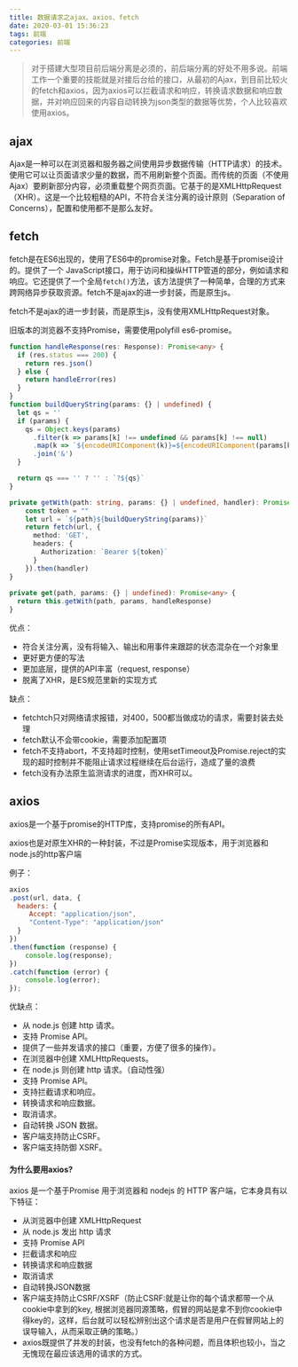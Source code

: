 ```yaml
---
title: 数据请求之ajax、axios、fetch
date: 2020-03-01 15:36:23
tags: 前端
categories: 前端
---
```


> 对于搭建大型项目前后端分离是必须的，前后端分离的好处不用多说。前端工作一个重要的技能就是对接后台给的接口，从最初的Ajax，到目前比较火的fetch和axios，因为axios可以拦截请求和响应，转换请求数据和响应数据，并对响应回来的内容自动转换为json类型的数据等优势，个人比较喜欢使用axios。

## ajax

Ajax是一种可以在浏览器和服务器之间使用异步数据传输（HTTP请求）的技术。使用它可以让页面请求少量的数据，而不用刷新整个页面。而传统的页面（不使用Ajax）要刷新部分内容，必须重载整个网页页面。它基于的是XMLHttpRequest（XHR）。这是一个比较粗糙的API，不符合关注分离的设计原则（Separation of Concerns），配置和使用都不是那么友好。

## fetch

fetch是在ES6出现的，使用了ES6中的promise对象。Fetch是基于promise设计的。提供了一个 JavaScript接口，用于访问和操纵HTTP管道的部分，例如请求和响应。它还提供了一个全局`fetch()`方法，该方法提供了一种简单，合理的方式来跨网络异步获取资源。fetch不是ajax的进一步封装，而是原生js。

fetch不是ajax的进一步封装，而是原生js，没有使用XMLHttpRequest对象。

旧版本的浏览器不支持Promise，需要使用polyfill es6-promise。

```typescript
function handleResponse(res: Response): Promise<any> {
  if (res.status === 200) {
    return res.json()
  } else {
    return handleError(res)
  }
}
function buildQueryString(params: {} | undefined) {
  let qs = ''
  if (params) {
    qs = Object.keys(params)
      .filter(k => params[k] !== undefined && params[k] !== null)
      .map(k => `${encodeURIComponent(k)}=${encodeURIComponent(params[k])}`)
      .join('&')
  }

  return qs === '' ? '' : `?${qs}`
}

private getWith(path: string, params: {} | undefined, handler): Promise<any> {
    const token = ""
    let url = `${path}${buildQueryString(params)}`
    return fetch(url, {
      method: 'GET',
      headers: {
        Authorization: `Bearer ${token}`
      }
    }).then(handler)
}
  
private get(path, params: {} | undefined): Promise<any> {
  return this.getWith(path, params, handleResponse)
}
```

优点：

- 符合关注分离，没有将输入、输出和用事件来跟踪的状态混杂在一个对象里
- 更好更方便的写法
- 更加底层，提供的API丰富（request, response）
- 脱离了XHR，是ES规范里新的实现方式

缺点：

- fetchtch只对网络请求报错，对400，500都当做成功的请求，需要封装去处理
- fetch默认不会带cookie，需要添加配置项
- fetch不支持abort，不支持超时控制，使用setTimeout及Promise.reject的实现的超时控制并不能阻止请求过程继续在后台运行，造成了量的浪费
- fetch没有办法原生监测请求的进度，而XHR可以。

## axios

axios是一个基于promise的HTTP库，支持promise的所有API。

axios也是对原生XHR的一种封装，不过是Promise实现版本，用于浏览器和node.js的http客户端

例子：

```javascript
axios
.post(url, data, {
  headers: {
     Accept: "application/json",
     "Content-Type": "application/json"
  }
})
.then(function (response) {
    console.log(response);
})
.catch(function (error) {
    console.log(error);
});
```

优缺点：

- 从 node.js 创建 http 请求。
- 支持 Promise API。
- 提供了一些并发请求的接口（重要，方便了很多的操作）。
- 在浏览器中创建 XMLHttpRequests。
- 在 node.js 则创建 http 请求。（自动性强）
- 支持 Promise API。
- 支持拦截请求和响应。
- 转换请求和响应数据。
- 取消请求。
- 自动转换 JSON 数据。
- 客户端支持防止CSRF。
- 客户端支持防御 XSRF。

#### 为什么要用axios?

axios 是一个基于Promise 用于浏览器和 nodejs 的 HTTP 客户端，它本身具有以下特征：

- 从浏览器中创建 XMLHttpRequest
- 从 node.js 发出 http 请求
- 支持 Promise API
- 拦截请求和响应
- 转换请求和响应数据
- 取消请求
- 自动转换JSON数据
- 客户端支持防止CSRF/XSRF（防止CSRF:就是让你的每个请求都带一个从cookie中拿到的key, 根据浏览器同源策略，假冒的网站是拿不到你cookie中得key的，这样，后台就可以轻松辨别出这个请求是否是用户在假冒网站上的误导输入，从而采取正确的策略。）
- axios既提供了并发的封装，也没有fetch的各种问题，而且体积也较小，当之无愧现在最应该选用的请求的方式。
